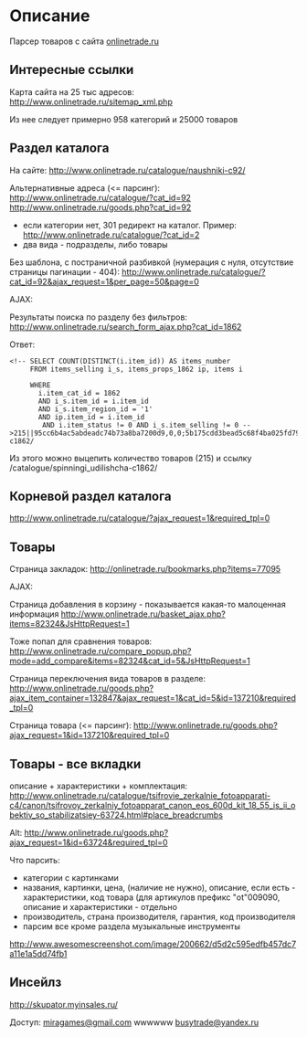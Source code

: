 # Описание

Парсер товаров с сайта [onlinetrade.ru](http://onlinetrade.ru/)

## Интересные ссылки

Карта сайта на 25 тыс адресов:
http://www.onlinetrade.ru/sitemap_xml.php

Из нее следует примерно 958 категорий и 25000 товаров

## Раздел каталога

На сайте:
http://www.onlinetrade.ru/catalogue/naushniki-c92/

Альтернативные адреса (<= парсинг):
http://www.onlinetrade.ru/catalogue/?cat_id=92
http://www.onlinetrade.ru/goods.php?cat_id=92

* если категории нет, 301 редирект на каталог. Пример: http://www.onlinetrade.ru/catalogue/?cat_id=2
* два вида - подразделы, либо товары

Без шаблона, с постраничной разбивкой (нумерация с нуля, отсутствие страницы пагинации - 404):
http://www.onlinetrade.ru/catalogue/?cat_id=92&ajax_request=1&per_page=50&page=0

AJAX:

Результаты поиска по разделу без фильтров:
http://www.onlinetrade.ru/search_form_ajax.php?cat_id=1862

Ответ:

    <!-- SELECT COUNT(DISTINCT(i.item_id)) AS items_number
         FROM items_selling i_s, items_props_1862 ip, items i

         WHERE
           i.item_cat_id = 1862
           AND i_s.item_id = i.item_id
           AND i_s.item_region_id = '1'
           AND ip.item_id = i.item_id
            AND i.item_status != 0 AND i_s.item_selling != 0 --
    >215||95cc6b4ac5abdeadc74b73a8ba7200d9,0,0;5b175cdd3bead5c68f4ba025fd794933,1,215;73f00ace945708263b34abdb1413c810,1,6;226a04322d5bafe47eb604352874bf2d,1,146;7139ecf168be913a2450577814f31dd0,1,215;da532b5a269dd6edbfbb65f7a7a451ad,1,215;69e20d98e2146a74e50eed0153fc67c0,1,215;b3e7ddc0a45bdaa077ce572f94268629,1,215;c0a35d9aa14c36f3a30f5e1cbf2fcca6,1,215;ec2995112192c89527469d787a1eaef1,1,215;ae29ec4474c93f7e51f94cbdf4c3ea7d,1,215;669855d4b4e1bce984422adc2f1e8e18,1,215;a63230432e8bf6bca3b3cfe1ddf79763,1,215;a8a53f92abfa90563ed38a31de7d9c16,1,215;fa7746f17aea755caa23e63ae1694b90,1,215;c1dd4241fc23a30e748ea57388188ca1,1,215;fff228910da87f6c6a364ea93161bc9b,1,215;078bdc73881c6cb753fe15058d47937d,1,215;38cebcf45e6e129b9917e404e56e85d2,1,215;bc34a3ecf57f821638e4693252f35a5c,1,215;9e778095d8bdc0d2b577ff4e5542c090,1,215;ecf96fb153e70b0a982c7e2b74438a20,1,215;660a5b84912898bbeff196b6d50ed9ed,1,215;e89295f02ac1c0abecb6fba21fd9003c,1,215;a62c07a78230e3b7be9997d6810380a5,1,215;c52ec7e9b93349796289d9247dfec486,1,215;fb925a815ab48dec46b219bc1e977f01,1,215;1e9ec44da5f76fc9ae3d6ceffbad57b3,1,215;9394951d8b940ada22fa762f583aea6d,1,215;5b6c1927dfcf02125b3e00f9a8d0ce45,1,215;4f93453e8ad432424fd6b77c192fd5d0,1,215;8924e716a53622591807cefb88a74e2d,1,215;c09271f639b0920933c4ead4941c8e4a,1,215;8d20200b66edc6e503527ac87b419625,1,215;cfeccafbaeef2a7d6f6c6c8510d46d92,1,215;e89c6bf7bdf88a4e06896f0f19395fce,1,215;d47f13723183fddb223e5f0a51419043,1,215;21f8c6aae45bd0bde3d5f252e53f47ca,1,215;3bef6f84b9dc69c810d487ab1e36b80a,1,215;5950a4a1de00bc24202c5f78a0a726be,1,146;969a4f83a866f17424da20e064a7dd5b,0,0;08d43d47aef41f5c0bbf06ad5dc3f7ce,1,69;63e8b9c170d69b95d8811539a99f7b5a,0,0;b799815f3f077905b8fd8c89ba9a8102,1,71;7cc4567b283f1141edb86ffcefead305,1,34;df249d3d7436c7d2d060a0943805927b,1,110;8cde6a167a9ebb99f38967d7cae551fe,1,15;1a383f123b29639dfdb68fe843c03c4f,1,85;27933f44e706004f3fb664a542c0187f,1,2;1241a9feb85a4dca24a0dfd4cbc3f173,1,2;9e1150957be793c22b9efda04dee1943,1,62;6160ddeeeec3af2530641f664b465f60,1,15;b851bbe578c8384dec2005a6135e7679,1,22;4559643a7520d802d3bf671382c61a28,1,1;91d5e4b76b580fbc60658626fb73400d,1,4;a0b46eeadeb9407da89bba1956e336bf,1,41;74471bb8868f5c4ed57769f6742b2ae8,1,1;15b6d4d9dc4e9feecdef18e82b8df204,1,3;b77713d7477f0e06aa63f7504adfcab5,1,2;7b564f744f4df45d5b259f6c8be03e72,1,1;7b12269c4117ae5d65416eababe60f76,1,2;a60a84b0a30fb02511c59aea82835cd3,1,2;199789039410b45912d650f9494280ea,1,2;2f078c936e3c494b9ad5f387abfd9642,1,1;ead52daef5ce1189e8395671b8134fc9,1,2;bfd5dc27f12eb50f06dce4fc92b00064,1,8;27b2e0437314bbd014a898f6f8a556b1,1,1;3268575f165471f93b00916eef9cca70,1,2;5c34bda0cd22266e4629bfa4a478f481,1,3;0c4097affe9812f5637edf81414fd273,1,2;0bb811a3213e5ad175686abe0f3be525,1,6;ab0d0f41a3c46acd852227d34f492d22,1,1;89e687b6289a4e37780ea831abd61bf7,1,10;da635274b36ccd929083df311f1e198e,1,1;25ebebb825b4eaaf682981f7b75be22f,1,11;e2c31b8d0f6a9f1566fef547dedd8740,1,1;1b77cbfd86befb7f62235985563731b4,1,2;b3ced627874c9d5ffc3857c6e7450792,1,8;4ea60430eafff5efa4ac5e0deaf47d06,1,2;9309527cb35a65d6569f1861c3dd3a08,1,3;b83a9b3b0a7c24b0469f9065048e05bd,1,6;5336b74e16ee49d40e140e9ccc8b64b6,1,9;c04a22da10dfcecbf9fd42ab1b5c0539,1,1;057f1f322a9d2e3594506c8f3ed27e9c,1,2;7fb7e7416b228f8a0fe72a6c7872050e,1,1;d521266fda8a803ad4313b626490997e,1,1;2cb50d2d9e2ebcd14cfe2d2390bf59e8,1,2;30adeb957a6c47036cc343b954d9976f,1,4;88609643b18a6bfd46905583cfb30b6a,1,51;919b4f3f0c05d876b77830b04287e235,1,6;9eb3cae3797e72f71e6ca5ff5bcf2588,1,1;0f73db09c264e471097c10baaead1f2b,1,4;ade48780bedca7e056c40dad6488634f,1,1;8b602c3e6045d53c5b7dd3f2451bfefc,1,5;b18b950b62c5283834102f7047cd7ad0,1,5;9b80f47d75702d61a7a5b70b933587a4,1,1;c88a1f2ede5e08bdb8f4dda34c601aef,1,4;69f018545d7d21debf30859d9937fb87,1,2;11f73dd3e8e202da12eb0dc2c7767f5d,1,8;7063727ef5e2cebbf5af1f920ba50674,1,1;9a70b68e5c1d97289bbdaf54f56a9c7f,1,1;1b447fbf57b694288aedc62cc7c3f6cc,1,8;d9ea5ffd71484e353e20176508a37450,1,12;7c66be3ae77087d112de43567839f824,1,2;66729057347c6d132a2040ec9660b66f,1,1;292fcdbe7fb15c286f0065c435056a9c,1,20;38c741f76c6b7bcabdd50607da7b9465,1,9;b1788bafc27e9effab5101e79617464a,1,2;821c1730c5105b2a6e6dc6a8d51edb41,1,1;9497dab712cdcd46f04e7da1a07beca9,1,1;701e521270fd55aa95aef49be82f0ee5,1,19;e3bd365a95a410987f2a5ecfa72cadf1,1,2;7e82aa3a66127d393fc4dff0a0e87e7d,1,1;9a96b183e5d48c022624bb223556d6ad,1,1;a78100c86c8c8ced2082fe15ae38dee1,1,7;aa6d65a28ed17069facda01ca58740b3,1,5;3bf81d634831f84468fb47890a59d985,1,1;0ae5545f0ac4c753f131ccca23c9fd5d,1,10;29a97a94a7e61dc68377a138d382bc67,1,5;30d9d0cbbb1795e6437056204c7faca3,1,16;5644ba8d9060051b48b46e337f43df7f,1,1;542c14dbc96cb4293bae2e0a41aa0617,1,20;cc240820629c451c004bcb34d529b144,1,1;764af4150d2c9cfa49bdba847691973d,1,14;56a9600eac253e6ce615d539a9318969,1,3;d1ad55f02eb921fddd7ce1b3f37735a9,1,3;f3a6ae50d118317c8712780417d75813,1,4||/catalogue/spinningi_udilishcha-c1862/

Из этого можно выцепить количество товаров (215) и ссылку /catalogue/spinningi_udilishcha-c1862/

## Корневой раздел каталога

http://www.onlinetrade.ru/catalogue/?ajax_request=1&required_tpl=0

## Товары

Страница закладок:
http://onlinetrade.ru/bookmarks.php?items=77095

AJAX:

Страница добавления в корзину - показывается какая-то малоценная информация
http://www.onlinetrade.ru/basket_ajax.php?items=82324&JsHttpRequest=1

Тоже попап для сравнения товаров:
http://www.onlinetrade.ru/compare_popup.php?mode=add_compare&items=82324&cat_id=5&JsHttpRequest=1

Страница переключения вида товаров в разделе:
http://www.onlinetrade.ru/goods.php?ajax_item_container=132847&ajax_request=1&cat_id=5&id=137210&required_tpl=0

Страница товара (<= парсинг):
http://www.onlinetrade.ru/goods.php?ajax_request=1&id=137210&required_tpl=0

## Товары - все вкладки

описание + характеристики + комплектация:
http://www.onlinetrade.ru/catalogue/tsifrovie_zerkalnie_fotoapparati-c4/canon/tsifrovoy_zerkalniy_fotoapparat_canon_eos_600d_kit_18_55_is_ii_obektiv_so_stabilizatsiey-63724.html#place_breadcrumbs

Alt:
http://www.onlinetrade.ru/goods.php?ajax_request=1&id=63724&required_tpl=0

Что парсить:

* категории с картинками
* названия, картинки, цена, (наличие не нужно), описание, если есть - характеристики, код товара (для артикулов префикс "ot"009090,
  описание и характеристики - отдельно
* производитель, страна производителя, гарантия, код производителя
* парсим все кроме раздела музыкальные инструменты

http://www.awesomescreenshot.com/image/200662/d5d2c595edfb457dc7a11e1a5dd74fb1

## Инсейлз

http://skupator.myinsales.ru/

Доступ: miragames@gmail.com wwwwww
busytrade@yandex.ru

